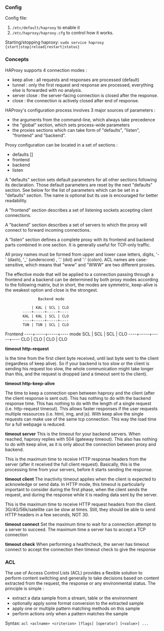 
### Config

Config file: 
1. `/etc/default/haproxy` to enable it
2. `/etc/haproxy/haproxy.cfg` to control how it works.

Starting/stopping haproxy:
`sudo service haproxy {start|stop|reload|restart|status}`

### Concepts

HAProxy supports 4 connection modes :
  - keep alive    : all requests and responses are processed (default)
  - tunnel        : only the first request and response are processed,
                    everything else is forwarded with no analysis.
  - server close  : the server-facing connection is closed after the response.
  - close         : the connection is actively closed after end of response.

HAProxy's configuration process involves 3 major sources of parameters :

  - the arguments from the command-line, which always take precedence
  - the "global" section, which sets process-wide parameters
  - the proxies sections which can take form of "defaults", "listen",
    "frontend" and "backend".


Proxy configuration can be located in a set of sections :
 - defaults [<name>]
 - frontend <name>
 - backend  <name>
 - listen   <name>

A "defaults" section sets default parameters for all other sections following
its declaration. Those default parameters are reset by the next "defaults"
section. See below for the list of parameters which can be set in a "defaults"
section. The name is optional but its use is encouraged for better readability.

A "frontend" section describes a set of listening sockets accepting client
connections.

A "backend" section describes a set of servers to which the proxy will connect
to forward incoming connections.

A "listen" section defines a complete proxy with its frontend and backend
parts combined in one section. It is generally useful for TCP-only traffic.

All proxy names must be formed from upper and lower case letters, digits,
'-' (dash), '_' (underscore) , '.' (dot) and ':' (colon). ACL names are
case-sensitive, which means that "www" and "WWW" are two different proxies.


The effective mode that will be applied to a connection passing through a
frontend and a backend can be determined by both proxy modes according to the
following matrix, but in short, the modes are symmetric, keep-alive is the
weakest option and close is the strongest.

                   Backend mode

                | KAL | SCL | CLO
            ----+-----+-----+----
            KAL | KAL | SCL | CLO
            ----+-----+-----+----
            TUN | TUN | SCL | CLO
 Frontend   ----+-----+-----+----
   mode     SCL | SCL | SCL | CLO
            ----+-----+-----+----
            CLO | CLO | CLO | CLO

**timeout http-request**

Is the time from the first client byte received, until last byte sent to the client (regardless of keep alive). So if your backend is too slow or the client is sending his request too slow, the whole communication might take longer than this, and the request is dropped (and a timeout sent to the client).

**timeout http-keep-alive**

The time to keep a connection open between haproxy and the client (after the client response is sent out). This has nothing to do with the backend response time. This has nothing to do with the length of a single request (i.e. http-request timeout). This allows faster responses if the user requests multiple ressources (i.e. html, img, and js). With keep alive the single requests can make use of the same tcp connection. This way the load time for a full webpage is reduced.

**timeout server**
This is the timeout for your backend servers. When reached, haproxy replies with 504 (gateway timeout). This also has nothing to do with keep alive, as it is only about the connection between proxy and backend.

This is the maximum time to receive HTTP response headers from the server (after it received the full client request). Basically, this is the processing time from your servers, before it starts sending the response.

**timeout client**
The inactivity timeout applies when the client is expected to acknowledge or send data. In HTTP mode, this timeout is particularly important to consider during the first phase, when the client sends the request, and during the response while it is reading data sent by the server.

This is the maximum time to receive HTTP request headers from the client.
3G/4G/56k/satellite can be slow at times. Still, they should be able to send HTTP headers in a few seconds, NOT 30.



**timeout connect**
Set the maximum time to wait for a connection attempt to a server to succeed.
The maximum time a server has to accept a TCP connection

**timeout check**
When performing a healthcheck, the server has timeout connect to accept the connection then timeout check to give the response

### ACL

The use of Access Control Lists (ACL) provides a flexible solution to perform
content switching and generally to take decisions based on content extracted
from the request, the response or any environmental status. The principle is
simple :

  - extract a data sample from a stream, table or the environment
  - optionally apply some format conversion to the extracted sample
  - apply one or multiple pattern matching methods on this sample
  - perform actions only when a pattern matches the sample

Syntax:
`acl <aclname> <criterion> [flags] [operator] [<value>] ...`
